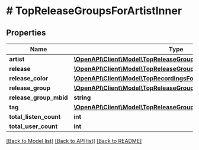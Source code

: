 # # TopReleaseGroupsForArtistInner

## Properties

Name | Type | Description | Notes
------------ | ------------- | ------------- | -------------
**artist** | [**\OpenAPI\Client\Model\TopReleaseGroupsForArtistInnerArtist**](TopReleaseGroupsForArtistInnerArtist.md) |  | [optional]
**release** | [**\OpenAPI\Client\Model\TopReleaseGroupsForArtistInnerRelease**](TopReleaseGroupsForArtistInnerRelease.md) |  | [optional]
**release_color** | [**\OpenAPI\Client\Model\TopRecordingsForArtistInnerReleaseColor**](TopRecordingsForArtistInnerReleaseColor.md) |  | [optional]
**release_group** | [**\OpenAPI\Client\Model\TopReleaseGroupsForArtistInnerReleaseGroup**](TopReleaseGroupsForArtistInnerReleaseGroup.md) |  | [optional]
**release_group_mbid** | **string** |  | [optional]
**tag** | [**\OpenAPI\Client\Model\TopReleaseGroupsForArtistInnerTag**](TopReleaseGroupsForArtistInnerTag.md) |  | [optional]
**total_listen_count** | **int** |  | [optional]
**total_user_count** | **int** |  | [optional]

[[Back to Model list]](../../README.md#models) [[Back to API list]](../../README.md#endpoints) [[Back to README]](../../README.md)
